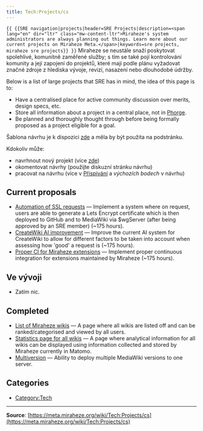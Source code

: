 ```yaml
---
title: Tech:Projects/cs
---
```


 `{{ {{SRE navigation|projects|header=SRE Projects|description=<span lang="en" dir="ltr" class="mw-content-ltr">Miraheze's system administrators are always planning out things. Learn more about our current projects on Miraheze Meta.</span>|keywords=sre projects, miraheze sre projects}} }}`
Miraheze se neustále snaží poskytovat spolehlivé, komunitně zaměřené služby; s tím se také pojí kontrolování komunity a její zapojení do projektů, které mají podle plánu vyžadovat značné zdroje z hlediska vývoje, revizí, nasazení nebo dlouhodobé údržby.

Below is a list of large projects that SRE has in mind, the idea of this page is to:
* Have a centralised place for active community discussion over merits, design specs, etc.
* Store all information about a project in a central place, not in [Phorge](https://meta.miraheze.org/wiki/Phorge).
* Be planned and thoroughly thought through before being formally proposed as a project eligible for a goal.

Šablona návrhu je k dispozici [zde](https://meta.miraheze.org/wiki//Template) a měla by být použita na podstránku.

Kdokoliv může:
* navrhnout nový projekt (více [zde](https://meta.miraheze.org/wiki//Template))
* okomentovat návrhy (použijte diskuzní stránku návrhu)
* pracovat na návrhu (více v [Přispívání](https://meta.miraheze.org/wiki/Contributing) a *výchozích bodech* v návrhu)

## Current proposals 

* [Automation of SSL requests](https://meta.miraheze.org/wiki//Automation_of_SSL_requests) — Implement a system where on request, users are able to generate a Lets Encrypt certificate which is then deployed to GitHub and to MediaWiki via $wgServer (after being approved by an SRE member) (~175 hours).
* [CreateWiki AI improvement](https://meta.miraheze.org/wiki//CreateWiki_AI_improvement) — Improve the current AI system for CreateWiki to allow for different factors to be taken into account when assessing how 'good' a request is (~175 hours).
* [Proper CI for Miraheze extensions](https://meta.miraheze.org/wiki//Proper_CI_for_Miraheze_extensions) — Implement proper continuous integration for extensions maintained by Miraheze (~175 hours).

## Ve vývoji 

* Zatím nic.

## Completed 

* [List of Miraheze wikis](https://meta.miraheze.org/wiki//Miraheze_Wiki_List) — A page where all wikis are listed off and can be ranked/categorised and viewed by all users.
* [Statistics page for all wikis](https://meta.miraheze.org/wiki//Wiki_Statistics_Special_Page) — A page where analytical information for all wikis can be displayed using information collected and stored by Miraheze currently in Matomo.
* [Multiversion](https://meta.miraheze.org/wiki//Multiversion) — Ability to deploy multiple MediaWiki versions to one server.

## Categories

* [Category:Tech](https://meta.miraheze.org/wiki/Category:Tech)

----
**Source**: [https://meta.miraheze.org/wiki/Tech:Projects/cs](https://meta.miraheze.org/wiki/Tech:Projects/cs)